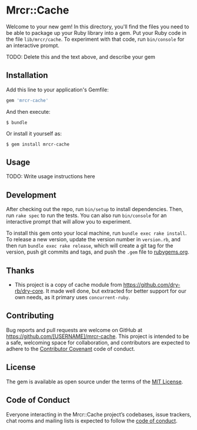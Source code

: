 # Mrcr::Cache

Welcome to your new gem! In this directory, you'll find the files you need to be able to package up your Ruby library into a gem. Put your Ruby code in the file `lib/mrcr/cache`. To experiment with that code, run `bin/console` for an interactive prompt.

TODO: Delete this and the text above, and describe your gem

## Installation

Add this line to your application's Gemfile:

```ruby
gem 'mrcr-cache'
```

And then execute:

    $ bundle

Or install it yourself as:

    $ gem install mrcr-cache

## Usage

TODO: Write usage instructions here

## Development

After checking out the repo, run `bin/setup` to install dependencies. Then, run `rake spec` to run the tests. You can also run `bin/console` for an interactive prompt that will allow you to experiment.

To install this gem onto your local machine, run `bundle exec rake install`. To release a new version, update the version number in `version.rb`, and then run `bundle exec rake release`, which will create a git tag for the version, push git commits and tags, and push the `.gem` file to [rubygems.org](https://rubygems.org).

## Thanks

- This project is a copy of cache module from https://github.com/dry-rb/dry-core.
  It made well done, but extracted for better support for our own needs, as it primary uses `concurrent-ruby`.

## Contributing

Bug reports and pull requests are welcome on GitHub at https://github.com/[USERNAME]/mrcr-cache. This project is intended to be a safe, welcoming space for collaboration, and contributors are expected to adhere to the [Contributor Covenant](http://contributor-covenant.org) code of conduct.

## License

The gem is available as open source under the terms of the [MIT License](http://opensource.org/licenses/MIT).

## Code of Conduct

Everyone interacting in the Mrcr::Cache project’s codebases, issue trackers, chat rooms and mailing lists is expected to follow the [code of conduct](https://github.com/[USERNAME]/mrcr-cache/blob/master/CODE_OF_CONDUCT.md).
